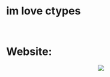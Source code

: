   <h1>im love ctypes</h1>
</br>
<h1> Website: </h1>
<center>
<a href="https://pythaxprivate.net">
  <img src="https://pythaxprivate.net/ci/pyth.png">
</a>
</center>

